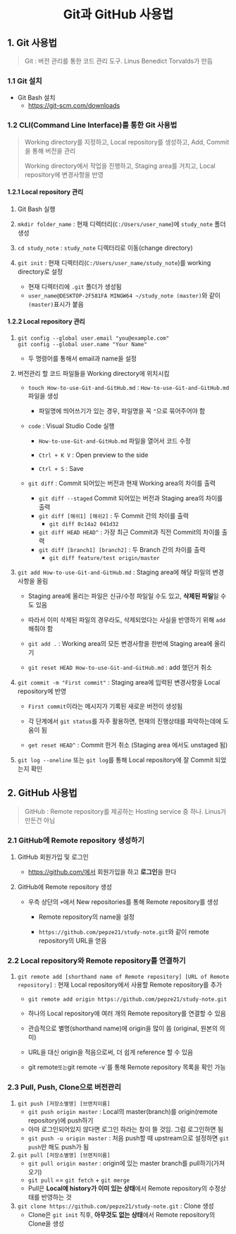 

<center><h1>Git과 GitHub 사용법</h1></center>



## 1. Git 사용법

> Git : 버전 관리를 통한 코드 관리 도구. Linus Benedict Torvalds가 만듬



### 1.1 Git 설치

* Git Bash 설치
  * https://git-scm.com/downloads



### 1.2 CLI(Command Line Interface)를 통한 Git 사용법

> Working directory를 지정하고, Local repository를 생성하고, Add, Commit을 통해 버전을 관리
>
> Working directory에서 작업을 진행하고, Staging area를 거치고, Local repository에 변경사항을 반영



#### 1.2.1 Local repository 관리

1. Git Bash 실행
2. `mkdir folder_name` : 현재 디렉터리(`C:/Users/user_name`)에 `study_note` 폴더 생성

3. `cd study_note` : `study_note` 디렉터리로 이동(change directory)
4. `git init` : 현재 디렉터리(`C:/Users/user_name/study_note`)를 working directory로 설정
   *  현재 디렉터리에 `.git` 폴더가 생성됨
   * `user_name@DESKTOP-2F581FA MINGW64 ~/study_note (master)`와 같이 `(master)`표시가 붙음



#### 1.2.2 Local repository 관리

1. ````
   git config --global user.email "you@example.com"
   git config --global user.name "Your Name"
   ````

   * 두 명령어를 통해서 email과 name을 설정

2. 버전관리 할 코드 파일들을 Working directory에 위치시킴

   * `touch How-to-use-Git-and-GitHub.md` : `How-to-use-Git-and-GitHub.md` 파일을 생성
     * 파일명에 띄어쓰기가 있는 경우, 파일명을 꼭 `"`으로 묶어주어야 함

   * `code` : Visual Studio Code 실행

     * `How-to-use-Git-and-GitHub.md` 파일을 열어서 코드 수정

     * `Ctrl + K V` : Open preview to the side

     * `Ctrl + S` : Save

   * `git diff` : Commit 되어있는 버전과 현재 Working area의 차이를 출력

     * `git diff --staged` Commit 되어있는 버전과 Staging area의 차이를 출력
     * `git diff [해쉬1] [해쉬2]` : 두 Commit 간의 차이를 출력
       * `git diff 0c14a2 041d32`
     * `git diff HEAD HEAD^` : 가장 최근 Commit과 직전 Commit의 차이를 출력
     * `git diff [branch1] [branch2]` : 두 Branch 간의 차이를 출력
       * `git diff feature/test origin/master`

3. `git add How-to-use-Git-and-GitHub.md` : Staging area에 해당 파일의 변경사항을 올림

   * Staging area에 올리는 파일은 신규/수정 파일일 수도 있고, **삭제된 파일**일 수도 있음

   * 따라서 이미 삭제된 파일의 경우라도, 삭제되었다는 사실을 반영하기 위해 `add` 해줘야 함

   * `git add .` : Working area의 모든 변경사항을 한번에 Staging area에 올리기
   * `git reset HEAD How-to-use-Git-and-GitHub.md` : add 했던거 취소

4. `git commit -m "First commit"` : Staging area에 입력된 변경사항을 Local repository에 반영

   * `First commit`이라는 메시지가 기록된 새로운 버전이 생성됨

   * 각 단계에서 `git status`를 자주 활용하면, 현재의 진행상태를 파악하는데에 도움이 됨
   * `get reset HEAD^` : Commit 한거 취소 (Staging area 에서도 unstaged 됨)

5. `git log --oneline` 또는 `git log`를 통해 Local repository에 잘 Commit 되었는지 확인



## 2. GitHub 사용법

> GitHub : Remote repository를 제공하는 Hosting service 중 하나. Linus가 만든건 아님



### 2.1 GitHub에 Remote repository 생성하기

1. GitHub 회원가입 및 로그인

   * https://github.com/에서 회원가입을 하고 **로그인**을 한다

2. GitHub에 Remote repository 생성

   * 우측 상단의 `+`에서 New repositories를 통해 Remote repository를 생성

     * Remote repository의 name을 설정

     * `https://github.com/pepze21/study-note.git`와 같이 remote repository의 URL을 얻음

### 2.2 Local repository와 Remote repository를 연결하기 

1. `git remote add [shorthand name of Remote repository] [URL of Remote repository]` : 현재 Local repository에서 사용할 Remote repository를 추가

   * `git remote add origin https://github.com/pepze21/study-note.git`
   * 하나의 Local repository에 여러 개의 Remote repository를 연결할 수 있음
   * 관습적으로 별명(shorthand name)에 origin을 많이 씀 (original, 원본의 의미)

   * URL을 대신 origin을 적음으로써, 더 쉽게 reference 할 수 있음
   * git remote` 또는 `git remote -v`를 통해 Remote repository 목록을 확인 가능



### 2.3 Pull, Push, Clone으로 버전관리

1. `git push [저장소별명] [브랜치이름]`
   	* `git push origin master` : Local의 master(branch)를 origin(remote repository)에 push하기
   	* 아마 로그인되어있지 않다면 로그인 하라는 창이 뜰 것임. 그럼 로그인하면 됨
   	* `git push -u origin master` : 처음 push할 때 upstream으로 설정하면 `git push`만 해도 push가 됨
2. `git pull [저장소별명] [브랜치이름]`
    * `git pull origin master` : origin에 있는 master branch를 pull하기(가져오기)
    * `git pull` == `git fetch` + `git merge`
    * Pull은 **Local에 history가 이미 있는 상태**에서 Remote repository의 수정상태를 반영하는 것
3. `git clone https://github.com/pepze21/study-note.git` : Clone 생성
   * Clone은 `git init` 직후, **아무것도 없는 상태**에서 Remote repository의 Clone을 생성

